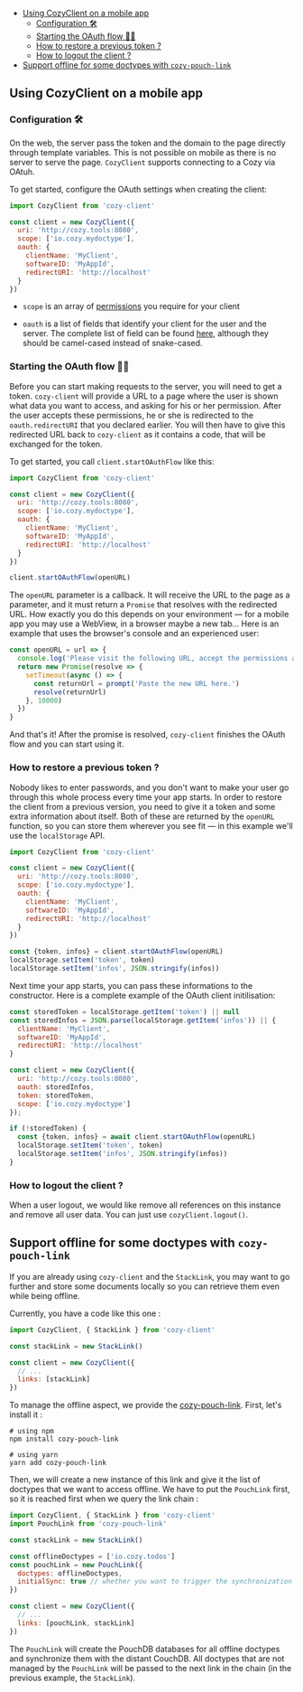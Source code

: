 <!-- MarkdownTOC autolink=true -->

- [Using CozyClient on a mobile app](#using-cozyclient-on-a-mobile-app)
  - [Configuration 🛠](#configuration-%F0%9F%9B%A0)
  - [Starting the OAuth flow 🏄‍♂️](#starting-the-oauth-flow-%F0%9F%8F%84%E2%80%8D%E2%99%82%EF%B8%8F)
  - [How to restore a previous token ?](#how-to-restore-a-previous-token-)
  - [How to logout the client ?](#how-to-logout-the-client-)
- [Support offline for some doctypes with `cozy-pouch-link`](#support-offline-for-some-doctypes-with-cozy-pouch-link)

<!-- /MarkdownTOC -->


## Using CozyClient on a mobile app

### Configuration 🛠

On the web, the server pass the token and the domain to the page directly through template variables. This is not possible on mobile as there is no server to serve the page. `CozyClient` supports connecting to a Cozy via OAtuh.

To get started, configure the OAuth settings when creating the client:

```js
import CozyClient from 'cozy-client'

const client = new CozyClient({
  uri: 'http://cozy.tools:8080',
  scope: ['io.cozy.mydoctype'],
  oauth: {
    clientName: 'MyClient',
    softwareID: 'MyAppId',
    redirectURI: 'http://localhost'
  }
})
```

* `scope` is an array of [permissions](https://github.com/cozy/cozy-stack/blob/master/docs/permissions.md) you require for your client

* `oauth` is a list of fields that identify your client for the user and the server. The complete list of field can be found [here](https://github.com/cozy/cozy-stack/blob/master/docs/permissions.md), although they should be camel-cased instead of snake-cased.

### Starting the OAuth flow 🏄‍♂️

Before you can start making requests to the server, you will need to get a token. `cozy-client` will provide a URL to a page where the user is shown what data you want to access, and asking for his or her permission. After the user accepts these permissions, he or she is redirected to the `oauth.redirectURI` that you declared earlier. You will then have to give this redirected URL back to `cozy-client` as it contains a code, that will be exchanged for the token.

To get started, you call `client.startOAuthFlow` like this:

```js
import CozyClient from 'cozy-client'

const client = new CozyClient({
  uri: 'http://cozy.tools:8080',
  scope: ['io.cozy.mydoctype'],
  oauth: {
    clientName: 'MyClient',
    softwareID: 'MyAppId',
    redirectURI: 'http://localhost'
  }
})

client.startOAuthFlow(openURL)
```

The `openURL` parameter is a callback. It will receive the URL to the page as a parameter, and it must return a `Promise` that resolves with the redirected URL. How exactly you do this depends on your environment — for a mobile app you may use a WebView, in a browser maybe a new tab… Here is an example that uses the browser's console and an experienced user:

```js
const openURL = url => {
  console.log('Please visit the following URL, accept the permissions and copy the URL you are redirected to, then come back here. you have 10 seconds.', url)
  return new Promise(resolve => {
    setTimeout(async () => {
      const returnUrl = prompt('Paste the new URL here.')
      resolve(returnUrl)
    }, 10000)
  })
}
```

And that's it! After the promise is resolved, `cozy-client` finishes the OAuth flow and you can start using it.

### How to restore a previous token ?

Nobody likes to enter passwords, and you don't want to make your user go through this whole process every time your app starts. In order to restore the client from a previous version, you need to give it a token and some extra information about itself. Both of these are returned by the `openURL` function, so you can store them wherever you see fit — in this example we'll use the `localStorage` API.

```js
import CozyClient from 'cozy-client'

const client = new CozyClient({
  uri: 'http://cozy.tools:8080',
  scope: ['io.cozy.mydoctype'],
  oauth: {
    clientName: 'MyClient',
    softwareID: 'MyAppId',
    redirectURI: 'http://localhost'
  }
})

const {token, infos} = client.startOAuthFlow(openURL)
localStorage.setItem('token', token)
localStorage.setItem('infos', JSON.stringify(infos))
```

Next time your app starts, you can pass these informations to the constructor. Here is a complete example of the OAuth client initilisation:

```js
const storedToken = localStorage.getItem('token') || null
const storedInfos = JSON.parse(localStorage.getItem('infos')) || {
  clientName: 'MyClient',
  softwareID: 'MyAppId',
  redirectURI: 'http://localhost'
}

const client = new CozyClient({
  uri: 'http://cozy.tools:8080',
  oauth: storedInfos,
  token: storedToken,
  scope: ['io.cozy.mydoctype']
});

if (!storedToken) {
  const {token, infos} = await client.startOAuthFlow(openURL)
  localStorage.setItem('token', token)
  localStorage.setItem('infos', JSON.stringify(infos))
}
```

### How to logout the client ?

When a user logout, we would like remove all references on this instance and
remove all user data. You can just use `cozyClient.logout()`.

## Support offline for some doctypes with `cozy-pouch-link`

If you are already using `cozy-client` and the `StackLink`, you may want to go
further and store some documents locally so you can retrieve them even while
being offline.

Currently, you have a code like this one :

```js
import CozyClient, { StackLink } from 'cozy-client'

const stackLink = new StackLink()

const client = new CozyClient({
  // ...
  links: [stackLink]
})
```

To manage the offline aspect, we provide the
[cozy-pouch-link](https://github.com/cozy/cozy-client/tree/master/packages/cozy-pouch-link).
First, let's install it :

```console
# using npm
npm install cozy-pouch-link

# using yarn
yarn add cozy-pouch-link
```

Then, we will create a new instance of this link and give it the list of
doctypes that we want to access offline. We have to put the `PouchLink` first, so
it is reached first when we query the link chain :

```js
import CozyClient, { StackLink } from 'cozy-client'
import PouchLink from 'cozy-pouch-link'

const stackLink = new StackLink()

const offlineDoctypes = ['io.cozy.todos']
const pouchLink = new PouchLink({
  doctypes: offlineDoctypes,
  initialSync: true // whether you want to trigger the synchronization on login or not
})

const client = new CozyClient({
  // ...
  links: [pouchLink, stackLink]
})
```

The `PouchLink` will create the PouchDB databases for all offline doctypes and
synchronize them with the distant CouchDB. All doctypes that are not managed by
the `PouchLink` will be passed to the next link in the chain (in the previous
example, the `StackLink`).
